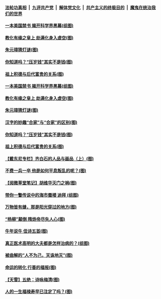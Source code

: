 

####  [法轮功真相](../../../../basic/blob/master/README.md?t=02221331) &nbsp;|&nbsp; [九评共产党](../../../../9ping.md/blob/master/README.md?t=02221331) &nbsp;|&nbsp; [解体党文化](../../../../jtdwh.md/blob/master/README.md?t=02221331)  &nbsp;|&nbsp; [共产主义的终极目的](../../../../gczydzjmd.md/blob/master/README.md?t=02221331) &nbsp;|&nbsp; [魔鬼在统治我们的世界](../../../../mgztzwmdsj.md/blob/master/README.md?t=02221331) 

#### [一本美国禁书 揭开科学界黑幕(组图)](../pages/p7/963271.md?t=02221331) 

#### [教化有缘之皇上 劫满化身入虚空(图)](../pages/p7/962937.md?t=02221331) 

#### [朱元璋猜灯谜(图)](../pages/p7/962354.md?t=02221331) 

#### [你知道吗？“压岁钱”其实不是钱(图)](../pages/p7/962899.md?t=02221331) 


#### [祖上积德与后代富贵的关系(图)](../pages/p7/963139.md?t=02221331) 

#### [一本美国禁书 揭开科学界黑幕(组图)](../pages/p7/963271.md?t=02221331) 

#### [教化有缘之皇上 劫满化身入虚空(图)](../pages/p7/962937.md?t=02221331) 

#### [朱元璋猜灯谜(图)](../pages/p7/962354.md?t=02221331) 

#### [汉字的妙趣“合家”与“合家”的区别(图)](../pages/p7/962972.md?t=02221331) 

#### [你知道吗？“压岁钱”其实不是钱(图)](../pages/p7/962899.md?t=02221331) 


#### [祖上积德与后代富贵的关系(图)](../pages/p7/963139.md?t=02221331) 

#### [【戴东尼专栏】齐白石的人品与画品（上）(图)](../pages/p7/955733.md?t=02221331) 

#### [不费一兵一卒 他是如何平息叛乱的呢？(图)](../pages/p7/962893.md?t=02221331) 


#### [【阅微草堂笔记】胡维华灭门之祸(图)](../pages/p7/956889.md?t=02221331) 

#### [带你一瞥传说中的海市蜃楼 迪拜 (组图)](../pages/p7/962494.md?t=02221331) 

#### [万物皆有缝，那是阳光穿过的地方(图)](../pages/p7/962851.md?t=02221331) 

#### [“杨柳”颠倒 隋炀帝尽失人心(图)](../pages/p7/962663.md?t=02221331) 

#### [牛年说牛 佳诗五首(图)](../pages/p7/962682.md?t=02221331) 

#### [真正医术高明的大夫都是怎样治病的？(组图)](../pages/p7/962567.md?t=02221331) 

#### [被曲解的“人不为己，天诛地灭”(图)](../pages/p7/962489.md?t=02221331) 

#### [命运的转化 行善的福报(图)](../pages/p7/962390.md?t=02221331) 

#### [【天雪】五绝：诗咏梅清(图)](../pages/p7/962776.md?t=02221331) 

#### [人的一生福禄寿早已注定了吗？(图)](../pages/p7/962484.md?t=02221331) 

